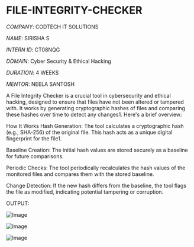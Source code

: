 # FILE-INTEGRITY-CHECKER

*COMPANY*: CODTECH IT SOLUTIONS

*NAME*: SIRISHA S

*INTERN ID*: CT08NQG

*DOMAIN*: Cyber Security & Ethical Hacking

*DURATION*: 4 WEEKS

*MENTOR*: NEELA SANTOSH

A File Integrity Checker is a crucial tool in cybersecurity and ethical hacking, designed to ensure that files have not been altered or tampered with. It works by generating cryptographic hashes of files and comparing these hashes over time to detect any changes1. Here's a brief overview:

How It Works
Hash Generation: The tool calculates a cryptographic hash (e.g., SHA-256) of the original file. This hash acts as a unique digital fingerprint for the file1.

Baseline Creation: The initial hash values are stored securely as a baseline for future comparisons.

Periodic Checks: The tool periodically recalculates the hash values of the monitored files and compares them with the stored baseline.

Change Detection: If the new hash differs from the baseline, the tool flags the file as modified, indicating potential tampering or corruption.

OUTPUT:

![Image](https://github.com/user-attachments/assets/02454c69-4ca7-4c28-9c59-515a838c5c78)

![Image](https://github.com/user-attachments/assets/980ab5b4-87cb-4e3f-9b84-cfa3738e9f9c)

![Image](https://github.com/user-attachments/assets/e9c3a3d0-816f-4847-85c8-38d27371956f)

